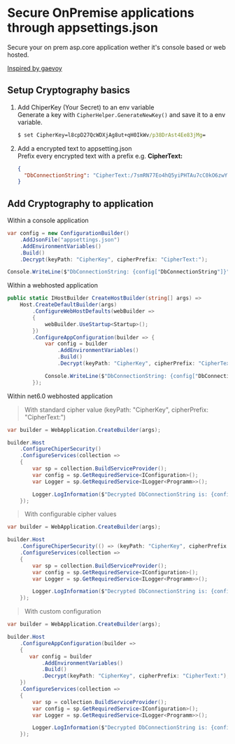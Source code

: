 # Secure OnPremise applications through appsettings.json

Secure your on prem asp.core application wether it's console based or web hosted.

[Inspired by gaevoy](https://github.com/gaevoy/Gaev.Blog.Examples/tree/master/Gaev.Blog.SecuredAppSettingsJson)

## Setup Cryptography basics

1. Add ChiperKey (Your Secret) to an env variable<br>
   Generate a key with `CipherHelper.GenerateNewKey()` and save it to a env variable.

   ```cmd
   $ set CipherKey=l8cpD27QcWDXjAg8ut+qH0IkWv/p38DrAst4Ee83jMg=
   ```

2. Add a encrypted text to appsetting.json<br>
   Prefix every encrypted text with a prefix e.g. **CipherText:**

   ```json
   {
     "DbConnectionString": "CipherText:/7smRN77Eo4hQ5yiPHTAu7cC0kO6zwYcVP77FGWtJkbTcB5gUHiPceO/rmeK9nY5mVR/jbGMUeF08zuiyF5sIqOnnixiFKrONDjJVHjFI+AVeuuqmhi2aR9s/zA3SHBJ5Egc7FAX3CDJt0bdKX9h75QYnr166vGSh0BsbHMvkRAhWwb36dJeN7qZAyWttCmHAZcGAo7UVJ9puPoexMw9Mq276rUQsU89BpNk4cXSJv8="
   }
   ```

## Add Cryptography to application

Within a console application

```cs
var config = new ConfigurationBuilder()
    .AddJsonFile("appsettings.json")
    .AddEnvironmentVariables()
    .Build()
    .Decrypt(keyPath: "CipherKey", cipherPrefix: "CipherText:");

Console.WriteLine($"DbConnectionString: {config["DbConnectionString"]}");
```

Within a webhosted application

```cs
public static IHostBuilder CreateHostBuilder(string[] args) =>
    Host.CreateDefaultBuilder(args)
        .ConfigureWebHostDefaults(webBuilder =>
        {
            webBuilder.UseStartup<Startup>();
        })
        .ConfigureAppConfiguration(builder => {
            var config = builder
                .AddEnvironmentVariables()
                .Build()
                .Decrypt(keyPath: "CipherKey", cipherPrefix: "CipherText:");

            Console.WriteLine($"DbConnectionString: {config["DbConnectionString"]}");
        });
```

Within net6.0 webhosted application

> With standard cipher value (keyPath: "CipherKey", cipherPrefix: "CipherText:")

```cs
var builder = WebApplication.CreateBuilder(args);

builder.Host
    .ConfigureChiperSecurity()
    .ConfigureServices(collection =>
    {
        var sp = collection.BuildServiceProvider();
        var config = sp.GetRequiredService<IConfiguration>();
        var Logger = sp.GetRequiredService<ILogger<Programm>>();

        Logger.LogInformation($"Decrypted DbConnectionString is: {config["DbConnectionString"]}");
    });
```

> With configurable cipher values

```cs
var builder = WebApplication.CreateBuilder(args);

builder.Host
    .ConfigureChiperSecurity(() => (keyPath: "CipherKey", cipherPrefix: "CipherText:"))
    .ConfigureServices(collection =>
    {
        var sp = collection.BuildServiceProvider();
        var config = sp.GetRequiredService<IConfiguration>();
        var Logger = sp.GetRequiredService<ILogger<Programm>>();

        Logger.LogInformation($"Decrypted DbConnectionString is: {config["DbConnectionString"]}");
    });
```

> With custom configuration

```cs
var builder = WebApplication.CreateBuilder(args);

builder.Host
    .ConfigureAppConfiguration(builder =>
    {
       var config = builder
           .AddEnvironmentVariables()
           .Build()
           .Decrypt(keyPath: "CipherKey", cipherPrefix: "CipherText:");
    })
    .ConfigureServices(collection =>
    {
        var sp = collection.BuildServiceProvider();
        var config = sp.GetRequiredService<IConfiguration>();
        var Logger = sp.GetRequiredService<ILogger<Programm>>();

        Logger.LogInformation($"Decrypted DbConnectionString is: {config["DbConnectionString"]}");
    });
```
